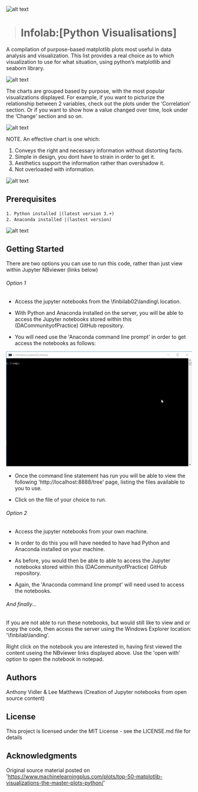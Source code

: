 ![alt text](http://netplusprofit.unycredit.com/wp-content/uploads/2017/07/california-small-business-insurance-coverage.jpg)

># __Infolab:[Python Visualisations]__

A compilation of purpose-based matplotlib plots most useful in data analysis and visualization. This list provides a real choice as to which visualization to use for what situation, using python’s matplotlib and seaborn library.

![alt text](https://tacaswell.github.io/matplotlib/_static/logo2.svg) 

The charts are grouped based by purpose, with the most popular visualizations displayed. For example, if you want to picturize the relationship between 2 variables, check out the plots under the ‘Correlation’ section. Or if you want to show how a value changed over time, look under the ‘Change’ section and so on.

![alt text](http://url/to/img.png)

NOTE. An effective chart is one which:

  1. Conveys the right and necessary information without distorting facts.
  2. Simple in design, you dont have to strain in order to get it.
  3. Aesthetics support the information rather than overshadow it. 
  4. Not overloaded with information.

![alt text](https://www.machinelearningplus.com/wp-content/uploads/2018/11/22_DensityPlot_Matplotlib-min-1024x640.png)

## __Prerequisites__
    1. Python installed |(latest version 3.+)
    2. Anaconda installed |(lastest version)
    
![alt text](https://repo.continuum.io/assets/img/Anaconda_horizontal_RGB.png)

## __Getting Started__

There are two options you can use to run this code, rather than just view within Jupyter NBviewer (links below)

<links>

###### _Option 1_ 

* Access the jupyter notebooks from the \\finbilab02\landing\ location. 

* With Python and Anaconda installed on the server, you will be able to access the Jupyter notebooks stored within this (DACommunityofPractice) GitHub repository. 

* You will need use the 'Anaconda command line prompt' in order to get access the notebooks as follows:

![alt-text](https://github.com/DACommunityofPractice/Jupyter-Visualisations/blob/master/gif_startnotebook%5B1%5D.gif)

* Once the command line statement has run you will be able to view the following 'http://localhost:8888/tree' page, listing the files available to you to use.

* Click on the file of your choice to run.

###### _Option 2_ 

* Access the jupyter notebooks from your own machine. 

* In order to do this you will have needed to have had Python and Anaconda installed on your machine. 

* As before, you would then be able to able to access the Jupyter notebooks stored within this (DACommunityofPractice) GitHub repository. 

* Again, the 'Anaconda command line prompt' will need used to access the notebooks.

###### And finally...

If you are not able to run these notebooks, but would still like to view and or copy the code, then access the server using the Windows Explorer location: '\\finbilab\landing\'.

Right click on the notebook you are interested in, having first viewed the content useing the NBviewer links displayed above.
Use the 'open with' option to open the notebook in notepad.

## __Authors__
Anthony Vidler & Lee Matthews (Creation of Jupyter notebooks from open source content)

## __License__
This project is licensed under the MIT License - see the LICENSE.md file for details

## __Acknowledgments__
Original source material posted on 'https://www.machinelearningplus.com/plots/top-50-matplotlib-visualizations-the-master-plots-python/'
